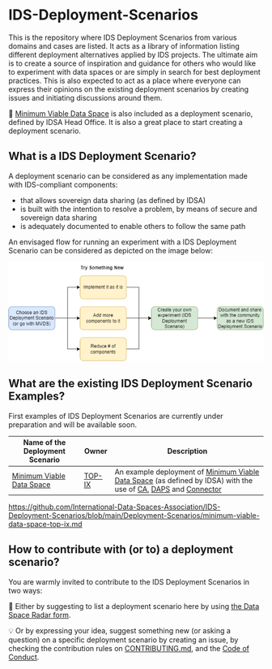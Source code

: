 # IDS-Deployment-Scenarios
This is the repository where IDS Deployment Scenarios from various domains and cases are listed. It acts as a library of information listing different deployment alternatives applied by IDS projects. The ultimate aim is to create a source of inspiration and guidance for others who would like to experiment with data spaces or are simply in search for best deployment practices. This is also expected to act as a place where everyone can express their opinions on the existing deployment scenarios by creating issues and initiating discussions around them.

:rocket: [Minimum Viable Data Space](https://github.com/International-Data-Spaces-Association/idsa/tree/main/MVDS) is also included as a deployment scenario, defined by IDSA Head Office. It is also a great place to start creating a deployment scenario.

## What is a IDS Deployment Scenario? 
A deployment scenario can be considered as any implementation made with IDS-compliant components:
- that allows sovereign data sharing (as defined by IDSA)
- is built with the intention to resolve a problem, by means of secure and sovereign data sharing
- is adequately documented to enable others to follow the same path

An envisaged flow for running an experiment with a IDS Deployment Scenario can be considered as depicted on the image below:

![IDS Deployment Scenarios Process](images/ids-deployment-scenarios-process.png)

## What are the existing IDS Deployment Scenario Examples?
First examples of IDS Deployment Scenarios are currently under preparation and will be available soon. 

| Name of the Deployment Scenario | Owner | Description | 
| -------- | -------- | -------- |
| [Minimum Viable Data Space](Deployment-Scenarios/minimum-viable-data-space-top-ix.md)  | [TOP-IX](https://www.top-ix.org/it/home/)   | An example deployment of [Minimum Viable Data Space](https://github.com/International-Data-Spaces-Association/IDS-testbed/tree/IDS-testbed-mvds/minimum-viable-data-space) (as defined by IDSA) with the use of [CA](https://github.com/International-Data-Spaces-Association/IDS-Deployment-Scenarios/blob/main/Deployment-Scenarios/minimum-viable-data-space-top-ix.md#ca--certificate-authority), [DAPS](https://github.com/International-Data-Spaces-Association/IDS-Deployment-Scenarios/blob/main/Deployment-Scenarios/minimum-viable-data-space-top-ix.md#daps--dynamic-attribute-provisioning-service) and [Connector](https://github.com/International-Data-Spaces-Association/IDS-Deployment-Scenarios/blob/main/Deployment-Scenarios/minimum-viable-data-space-top-ix.md#connector) |

https://github.com/International-Data-Spaces-Association/IDS-Deployment-Scenarios/blob/main/Deployment-Scenarios/minimum-viable-data-space-top-ix.md


## How to contribute with (or to) a deployment scenario?
You are warmly invited to contribute to the IDS Deployment Scenarios in two ways: 

:triangular_flag_on_post: Either by suggesting to list a deployment scenario here by using [the Data Space Radar form](https://forms.office.com/Pages/ResponsePage.aspx?id=NNZGs_usx0K9RPFVfuibG3WVHeFvj2hHgjU7ZCgshUhUMExMOTdCWDNMSERJTjlIUlRKMVc0QTUxMCQlQCN0PWcu). 

:bulb: Or by expressing your idea, suggest something new (or asking a question) on a specific deployment scenario by creating an issue, by checking the contribution rules on [CONTRIBUTING.md](CONTRIBUTING.md), and the [Code of Conduct](CODE_OF_CONDUCT.md).




